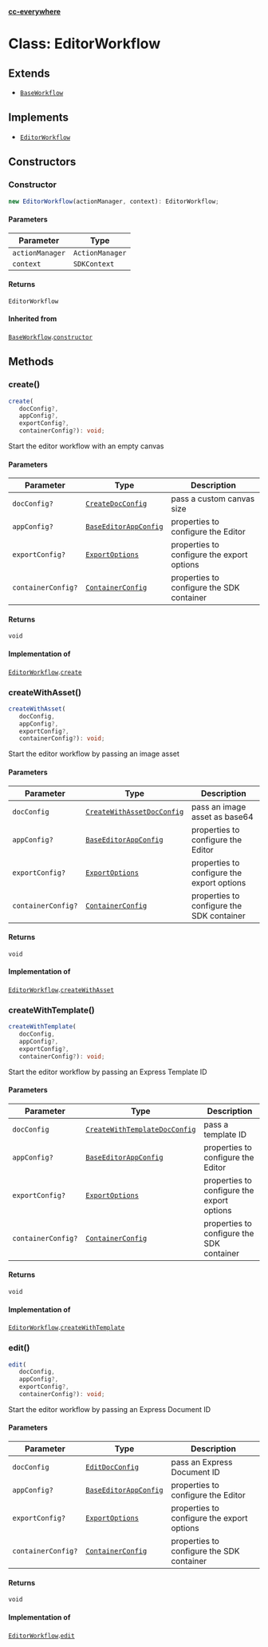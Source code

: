 [**cc-everywhere**](../../../../../../index.md)

<HorizontalLine />

# Class: EditorWorkflow

## Extends

- [`BaseWorkflow`](../../../base-workflow/classes/base-workflow.md)

## Implements

- [`EditorWorkflow`](../../editor-workflow-types/interfaces/editor-workflow.md)

## Constructors

### Constructor

```ts
new EditorWorkflow(actionManager, context): EditorWorkflow;
```

#### Parameters

| Parameter | Type |
| ------ | ------ |
| `actionManager` | `ActionManager` |
| `context` | `SDKContext` |

#### Returns

`EditorWorkflow`

#### Inherited from

[`BaseWorkflow`](../../../base-workflow/classes/base-workflow.md).[`constructor`](../../../base-workflow/classes/base-workflow.md#constructor)

## Methods

### create()

```ts
create(
   docConfig?, 
   appConfig?, 
   exportConfig?, 
   containerConfig?): void;
```

Start the editor workflow with an empty canvas

#### Parameters

| Parameter | Type | Description |
| ------ | ------ | ------ |
| `docConfig?` | [`CreateDocConfig`](../../../../../../shared/src/types/editor/doc-config-types/interfaces/create-doc-config.md) | pass a custom canvas size |
| `appConfig?` | [`BaseEditorAppConfig`](../../../../../../shared/src/types/editor/app-config-types/interfaces/base-editor-app-config.md) | properties to configure the Editor |
| `exportConfig?` | [`ExportOptions`](../../../../../../shared/src/types/export-config-types/type-aliases/export-options.md) | properties to configure the export options |
| `containerConfig?` | [`ContainerConfig`](../../../../../../shared/src/types/container-config-types/type-aliases/container-config.md) | properties to configure the SDK container |

#### Returns

`void`

#### Implementation of

[`EditorWorkflow`](../../editor-workflow-types/interfaces/editor-workflow.md).[`create`](../../editor-workflow-types/interfaces/editor-workflow.md#create)

<HorizontalLine />

### createWithAsset()

```ts
createWithAsset(
   docConfig, 
   appConfig?, 
   exportConfig?, 
   containerConfig?): void;
```

Start the editor workflow by passing an image asset

#### Parameters

| Parameter | Type | Description |
| ------ | ------ | ------ |
| `docConfig` | [`CreateWithAssetDocConfig`](../../../../../../shared/src/types/editor/doc-config-types/interfaces/create-with-asset-doc-config.md) | pass an image asset as base64 |
| `appConfig?` | [`BaseEditorAppConfig`](../../../../../../shared/src/types/editor/app-config-types/interfaces/base-editor-app-config.md) | properties to configure the Editor |
| `exportConfig?` | [`ExportOptions`](../../../../../../shared/src/types/export-config-types/type-aliases/export-options.md) | properties to configure the export options |
| `containerConfig?` | [`ContainerConfig`](../../../../../../shared/src/types/container-config-types/type-aliases/container-config.md) | properties to configure the SDK container |

#### Returns

`void`

#### Implementation of

[`EditorWorkflow`](../../editor-workflow-types/interfaces/editor-workflow.md).[`createWithAsset`](../../editor-workflow-types/interfaces/editor-workflow.md#createwithasset)

<HorizontalLine />

### createWithTemplate()

```ts
createWithTemplate(
   docConfig, 
   appConfig?, 
   exportConfig?, 
   containerConfig?): void;
```

Start the editor workflow by passing an Express Template ID

#### Parameters

| Parameter | Type | Description |
| ------ | ------ | ------ |
| `docConfig` | [`CreateWithTemplateDocConfig`](../../../../../../shared/src/types/editor/doc-config-types/interfaces/create-with-template-doc-config.md) | pass a template ID |
| `appConfig?` | [`BaseEditorAppConfig`](../../../../../../shared/src/types/editor/app-config-types/interfaces/base-editor-app-config.md) | properties to configure the Editor |
| `exportConfig?` | [`ExportOptions`](../../../../../../shared/src/types/export-config-types/type-aliases/export-options.md) | properties to configure the export options |
| `containerConfig?` | [`ContainerConfig`](../../../../../../shared/src/types/container-config-types/type-aliases/container-config.md) | properties to configure the SDK container |

#### Returns

`void`

#### Implementation of

[`EditorWorkflow`](../../editor-workflow-types/interfaces/editor-workflow.md).[`createWithTemplate`](../../editor-workflow-types/interfaces/editor-workflow.md#createwithtemplate)

<HorizontalLine />

### edit()

```ts
edit(
   docConfig, 
   appConfig?, 
   exportConfig?, 
   containerConfig?): void;
```

Start the editor workflow by passing an Express Document ID

#### Parameters

| Parameter | Type | Description |
| ------ | ------ | ------ |
| `docConfig` | [`EditDocConfig`](../../../../../../shared/src/types/editor/doc-config-types/interfaces/edit-doc-config.md) | pass an Express Document ID |
| `appConfig?` | [`BaseEditorAppConfig`](../../../../../../shared/src/types/editor/app-config-types/interfaces/base-editor-app-config.md) | properties to configure the Editor |
| `exportConfig?` | [`ExportOptions`](../../../../../../shared/src/types/export-config-types/type-aliases/export-options.md) | properties to configure the export options |
| `containerConfig?` | [`ContainerConfig`](../../../../../../shared/src/types/container-config-types/type-aliases/container-config.md) | properties to configure the SDK container |

#### Returns

`void`

#### Implementation of

[`EditorWorkflow`](../../editor-workflow-types/interfaces/editor-workflow.md).[`edit`](../../editor-workflow-types/interfaces/editor-workflow.md#edit)
